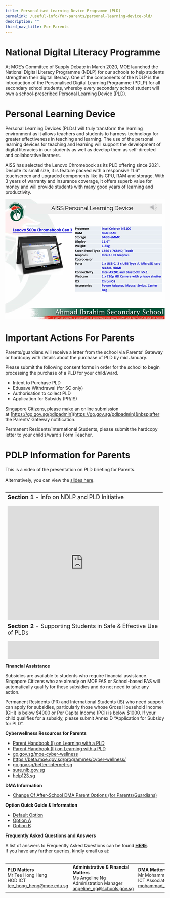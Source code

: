 ```yaml
---
title: Personalised Learning Device Programme (PLD)
permalink: /useful-info/for-parents/personal-learning-device-pld/
description: ""
third_nav_title: For Parents
---
```

# **National Digital Literacy Programme**<br>
At MOE’s Committee of Supply Debate in March 2020, MOE launched the National Digital Literacy Programme (NDLP) for our schools to help students strengthen their digital literacy. One of the components of the NDLP is the introduction of the Personalised Digital Learning Programme (PDLP) for all secondary school students, whereby every secondary school student will own a school-prescribed Personal Learning Device (PLD).

# **Personal Learning Device**<br>
Personal Learning Devices (PLDs) will truly transform the learning environment as it allows teachers and students to harness technology for greater effectiveness in teaching and learning. The use of the personal learning devices for teaching and learning will support the development of digital literacies in our students as well as develop them as self-directed and collaborative learners.

AISS has selected the Lenovo Chromebook as its PLD offering since 2021. Despite its small size, it is feature packed with a responsive 11.6″ touchscreen and upgraded components like its CPU, RAM and storage. With 3 years of warranty and insurance coverage, it offers superb value for money and will provide students with many good years of learning and productivity.

![](/images/Chromebook%20Gen3%20Enhanced%20photo.jpg)

# **Important Actions For Parents**<br>
Parents/guardians will receive a letter from the school via Parents’ Gateway or hardcopy with details about the purchase of PLD by mid January.

Please submit the following consent forms in order for the school to begin processing the purchase of a PLD for your child/ward.

*   Intent to Purchase PLD
*   Edusave Withdrawal (for SC only)
*   Authorisation to collect PLD
*   Application for Subsidy (PR/IS)

Singapore Citizens, please make an online submission at&nbsp;[https://go.gov.sg/pdlpadmin](https://go.gov.sg/pdlpadmin)&nbsp;after the Parents’ Gateway notification.

Permanent Residents/International Students, please submit the hardcopy letter to your child’s/ward’s Form Teacher.

# **PDLP Information for Parents**<br>
<div>This is a video of the presentation on PLD briefing for Parents.
</div>
<div><br>
</div>
<div>Alternatively, you can view the <a target="_blank" href="https://drive.google.com/file/d/12s-gpXIkL6Y8yBPUK7e79ihU2tPgLqaw/view?usp=share_link">slides here</a>.
</div>
<div><br>
</div>
<table style="width: 785px; height: 523px;" class="ive_eobj_center iveo_table ives_tab_zen">
<tbody>
<tr>
<td style="width: 484px;"><font size="4"><b>Section 1 </b> - Info on NDLP and PLD Initiative</font><br><br><iframe class="ive_eobj_center" allowfullscreen="" frameborder="0" src="https://www.youtube.com/embed/2eOWS0VKLKc?wmode=transparent" height="360" width="480"></iframe><br>
</td>
</tr>
<tr>
<td><font size="4"><b>Section 2</b> - Supporting Students in Safe &amp; Effective Use of PLDs</font><br><br><iframe allowfullscreen="" frameborder="0" src="https://www.youtube.com/embed/Baf9R2yAQlA?wmode=transparent" height="360" width="480"></iframe><br>
</td>
</tr>
<tr>
<td><font size="4"><b><br>Section 3</b> - Device &amp; Funding Information<br></font><br><iframe allowfullscreen="" frameborder="0" src="https://www.youtube.com/embed/hjn5_yOc5QI?wmode=transparent" height="360" width="480"></iframe><br><br>
</td>
</tr>
<tr>
<td><b>Section 4</b><font size="4">- Action by Parents &amp; Guardian</font><br><br><font size="4"></font><iframe allowfullscreen="" frameborder="0" src="https://www.youtube.com/embed/uKR5DfvwNLk?wmode=transparent" height="360" width="480"></iframe><br>
</td>
</tr>
</tbody>
</table>
<p><strong>Financial Assistance</strong></p>
<p>Subsidies are available to students who require financial assistance. Singapore Citizens who are already on MOE FAS or School-based FAS will automatically qualify for these subsidies and do not need to take any action.&nbsp;</p>
<p>Permanent Residents (PR) and International Students (IS) who need support can apply for subsidies, particularly those whose Gross Household Income (GHI) is below $4000 or Per Capita Income (PCI) is below $1000. If your child qualifies for a subsidy, please submit Annex D “Application for Subsidy for PLD”.</p>
<p><strong>Cyberwellness Resources for Parents</strong></p>
<ul>
<li><a rel="noopener" target="_blank" href="https://drive.google.com/file/d/194RdUvrjLNDRu5iFa_wo8gCyGL6w_VUF/view?usp=sharing">Parent Handbook (I) on Learning with a PLD</a></li>
<li><a rel="noopener" target="_blank" href="https://drive.google.com/file/d/10Db0A_A3dAYL_HH3U3dCtx2e-SaT7oPf/view?usp=sharing">Parent Handbook (II) on Learning with a PLD</a></li>
<li><a rel="noopener" target="_blank" href="https://go.gov.sg/moe-cyber-wellness">go.gov.sg/moe-cyber-wellness</a></li>
<li><a rel="noopener" target="_blank" href="https://beta.moe.gov.sg/programmes/cyber-wellness/">https://beta.moe.gov.sg/programmes/cyber-wellness/</a></li>
<li><a rel="noopener" target="_blank" href="https://www.betterinternet.sg/Resources/Resources-Listing?topic=everything&amp;persona=parents">go.gov.sg/better-internet-sg</a></li>
<li><a rel="noopener" target="_blank" href="https://sure.nlb.gov.sg/">sure.nlb.gov.sg</a></li>
<li><a rel="noopener" target="_blank" href="https://www.help123.sg/">help123.sg</a></li>
</ul>
<p><strong>DMA Information</strong></p>
<ul>
<li><a rel="noopener" target="_blank" href="https://form.gov.sg/6143ec0c70054d0012da2b0f">Change Of After-School DMA Parent Options (for Parents/Guardians)</a></li>
</ul>
<p><strong>Option Quick Guide &amp; Information</strong></p>
<ul>
<li><a rel="noopener" target="_blank" href="/files/PORC4%20-%20DMA%20Parent%20Guide%20for%20Default%20Option%20Chrome%20Devices_2%20Sep%2021.pdf">Default Option</a></li>
<li><a rel="noopener" target="_blank" href="/files/PORC5%20-%20DMA%20Parent%20Guide%20for%20Option%20A%20Chrome%20Devices_2%20Sep%2021.pdf">Option A</a></li>
<li><a rel="noopener" target="_blank" href="/files/PORC6%20-%20DMA%20Parent%20Guide%20for%20Option%20B%20Chrome%20Devices_2%20Sep%2021.pdf">Option B</a></li>
</ul>
<div>
<p><strong>Frequently Asked Questions and Answers</strong></p>
<p>A list of answers to Frequently Asked Questions can be found <strong><a rel="noopener" target="_blank" href="https://sites.google.com/moe.edu.sg/ndlp-aiss/pld-faqs">HERE</a></strong>.<strong><br></strong>If you have any further queries, kindly email us at:<br><br></p>
<div>
<table>
<tbody>
<tr>
<td><strong>PLD Matters</strong><br>Mr Tee Hong Heng<br>HOD ICT<br><a target="" href="mailto:tee_hong_heng@moe.edu.sg">tee_hong_heng@moe.edu.sg</a></td>
<td><strong>Administrative &amp; Financial Matters</strong><br>Ms Angeline Ng<br>Administration Manager<br><a target="" href="mailto:angeline_ng@schools.gov.sg">angeline_ng@schools.gov.sg</a></td>
<td><strong>DMA Matters</strong><br>Mr Mohammad Hafiz<br>ICT Associate<br><a target="" href="mailto:mohammad_hafiz_hairuddin@moe.edu.sg">mohammad_hafiz_hairuddin@moe.edu.sg</a></td>
</tr>
</tbody>
</table>
</div>
</div>